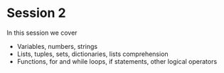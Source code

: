 # Session 2

In this session we cover

- Variables, numbers, strings
- Lists, tuples, sets, dictionaries, lists comprehension
- Functions, for and while loops, if statements, other logical operators


